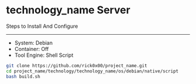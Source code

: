 # technology_name Server

Steps to Install And Configure

---

- System: Debian
- Container: Off
- Tool Engine: Shell Script

```bash
git clone https://github.com/rick0x00/project_name.git
cd project_name/technology/technology_name/os/debian/native/script
bash build.sh
```
